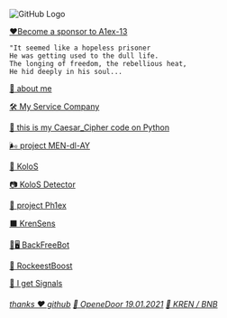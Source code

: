    ![GitHub Logo](https://a1ex-13.github.io/m45.jpg.svg)
   
   [❤️Become a sponsor to A1ex-13](https://four.meme/token/0x00fd2a97cf8b029f02e710e22d5c49a9cf8e6311)
```
"It seemed like a hopeless prisoner
He was getting used to the dull life. 
The longing of freedom, the rebellious heat, 
He hid deeply in his soul...
```

[🧔 about me](https://a1ex-13.github.io/me/1)

[ 🛠️ My Service Company](https://a1ex-13.github.io/service/main)

[🐍 this is my Caesar_Cipher code on Python](https://a1ex-13.github.io/Caesar_Cipher/Caesar_Cipher)

[🌬️ project MEN-dl-AY](https://a1ex-13.github.io/MEN-dl-AY/MEN-dl-AY)

[🌾  KoloS](https://a1ex-13.github.io/kolos/KoloS)

[📷  KoloS Detector](https://a1ex-13.github.io/kolosd/KoloSD)

[🌊 project Ph1ex](https://a1ex-13.github.io/Phlex/Phlex)

[⬛ KrenSens](https://a1ex-13.github.io/KrenSens/KrenSens.html)  

[🤖🖥️ BackFreeBot](https://github.com/A1ex-13/BackFreeBot)  

[🚀 RockeestBoost](https://a1ex-13.github.io/RockeetBoost/RockeetBoost.html)

[📡 I get Signals](https://a1ex-13.github.io/SSTV/index.html)
 
###### [thanks ❤️ github](https://github.com/) [🎈 OpeneDoor 19.01.2021](https://img1.goodfon.ru/original/1956x1294/e/df/kreativ-gorod-smog-chelovek.jpg)  [🚀 KREN / BNB](https://four.meme/token/0x00fd2a97cf8b029f02e710e22d5c49a9cf8e6311)



     
